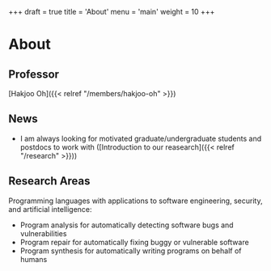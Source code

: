+++
draft = true
title = 'About'
menu = 'main'
weight = 10
+++

# About

## Professor

[Hakjoo Oh]({{< relref "/members/hakjoo-oh" >}})

## News

- I am always looking for motivated graduate/undergraduate students and postdocs to work with ([Introduction to our reasearch]({{< relref "/research" >}}))

## Research Areas

Programming languages with applications to software engineering, security, and artificial intelligence:
- Program analysis for automatically detecting software bugs and vulnerabilities
- Program repair for automatically fixing buggy or vulnerable software
- Program synthesis for automatically writing programs on behalf of humans
